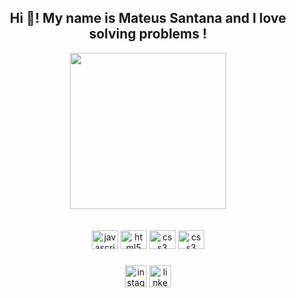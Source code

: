 <h2 align="center">Hi 👋! My name is Mateus Santana and I love solving problems !</h2>

<div align="center">
 <img src="https://raw.githubusercontent.com/samadpls/Programing-Gifs/main/static/gifs/new.gif" width="250" height="250" />
</div>

<br/>

<br/>

<div align="center">

  <img src="https://cdn.jsdelivr.net/gh/devicons/devicon/icons/javascript/javascript-original.svg" height="30" width="42" alt="javascript logo"  />
  <img src="https://cdn.jsdelivr.net/gh/devicons/devicon/icons/html5/html5-original.svg" height="30" width="42" alt="html5 logo"  />
  <img src="https://cdn.jsdelivr.net/gh/devicons/devicon/icons/css3/css3-original.svg" height="30" width="42" alt="css3 logo"  />
  <img src="https://raw.githubusercontent.com/kristerkari/react-native-svg-transformer/HEAD/images/react-native-logo.png" height="30" width="42" alt="css3 logo"  />

</div>

###

<div align="center">
  <a href="https://www.instagram.com/ssantanamateus"><img src="https://img.shields.io/static/v1?message=Instagram&logo=instagram&label=&color=E4405F&logoColor=white&labelColor=&style=for-the-badge" height="35" alt="instagram logo"/></a>
  <a href="https://www.linkedin.com/in/mateus-santana-14928526a/"><img src="https://img.shields.io/static/v1?message=LinkedIn&logo=linkedin&label=&color=0077B5&logoColor=white&labelColor=&style=for-the-badge" height="35" alt="linkedin logo"/></a>
</div>

###

<br clear="both">

